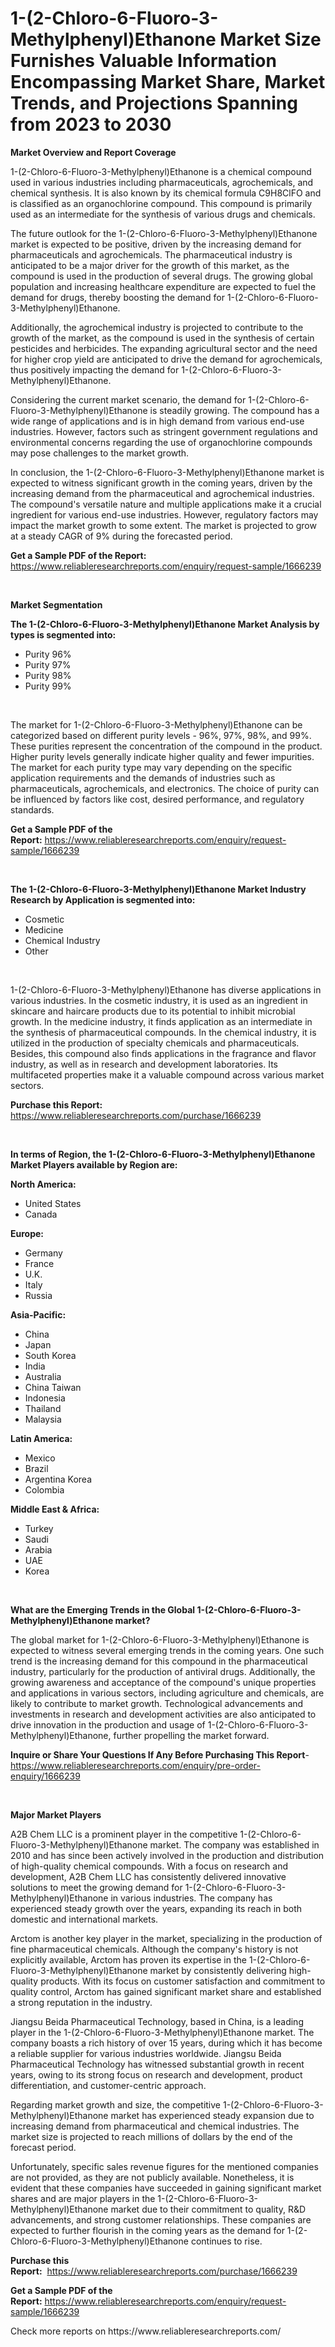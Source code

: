 <p><h1>1-(2-Chloro-6-Fluoro-3-Methylphenyl)Ethanone Market Size Furnishes Valuable Information Encompassing Market Share, Market Trends, and Projections Spanning from 2023 to 2030</h1></p><p><strong>Market Overview and Report Coverage</strong></p>
<p><p>1-(2-Chloro-6-Fluoro-3-Methylphenyl)Ethanone is a chemical compound used in various industries including pharmaceuticals, agrochemicals, and chemical synthesis. It is also known by its chemical formula C9H8ClFO and is classified as an organochlorine compound. This compound is primarily used as an intermediate for the synthesis of various drugs and chemicals.</p><p>The future outlook for the 1-(2-Chloro-6-Fluoro-3-Methylphenyl)Ethanone market is expected to be positive, driven by the increasing demand for pharmaceuticals and agrochemicals. The pharmaceutical industry is anticipated to be a major driver for the growth of this market, as the compound is used in the production of several drugs. The growing global population and increasing healthcare expenditure are expected to fuel the demand for drugs, thereby boosting the demand for 1-(2-Chloro-6-Fluoro-3-Methylphenyl)Ethanone.</p><p>Additionally, the agrochemical industry is projected to contribute to the growth of the market, as the compound is used in the synthesis of certain pesticides and herbicides. The expanding agricultural sector and the need for higher crop yield are anticipated to drive the demand for agrochemicals, thus positively impacting the demand for 1-(2-Chloro-6-Fluoro-3-Methylphenyl)Ethanone.</p><p>Considering the current market scenario, the demand for 1-(2-Chloro-6-Fluoro-3-Methylphenyl)Ethanone is steadily growing. The compound has a wide range of applications and is in high demand from various end-use industries. However, factors such as stringent government regulations and environmental concerns regarding the use of organochlorine compounds may pose challenges to the market growth.</p><p>In conclusion, the 1-(2-Chloro-6-Fluoro-3-Methylphenyl)Ethanone market is expected to witness significant growth in the coming years, driven by the increasing demand from the pharmaceutical and agrochemical industries. The compound's versatile nature and multiple applications make it a crucial ingredient for various end-use industries. However, regulatory factors may impact the market growth to some extent. The market is projected to grow at a steady CAGR of 9% during the forecasted period.</p></p>
<p><strong>Get a Sample PDF of the Report:</strong> <a href="https://www.reliableresearchreports.com/enquiry/request-sample/1666239">https://www.reliableresearchreports.com/enquiry/request-sample/1666239</a></p>
<p>&nbsp;</p>
<p><strong>Market Segmentation</strong></p>
<p><strong>The 1-(2-Chloro-6-Fluoro-3-Methylphenyl)Ethanone Market Analysis by types is segmented into:</strong></p>
<p><ul><li>Purity 96%</li><li>Purity 97%</li><li>Purity 98%</li><li>Purity 99%</li></ul></p>
<p>&nbsp;</p>
<p><p>The market for 1-(2-Chloro-6-Fluoro-3-Methylphenyl)Ethanone can be categorized based on different purity levels - 96%, 97%, 98%, and 99%. These purities represent the concentration of the compound in the product. Higher purity levels generally indicate higher quality and fewer impurities. The market for each purity type may vary depending on the specific application requirements and the demands of industries such as pharmaceuticals, agrochemicals, and electronics. The choice of purity can be influenced by factors like cost, desired performance, and regulatory standards.</p></p>
<p><strong>Get a Sample PDF of the Report:</strong>&nbsp;<a href="https://www.reliableresearchreports.com/enquiry/request-sample/1666239">https://www.reliableresearchreports.com/enquiry/request-sample/1666239</a></p>
<p>&nbsp;</p>
<p><strong>The 1-(2-Chloro-6-Fluoro-3-Methylphenyl)Ethanone Market Industry Research by Application is segmented into:</strong></p>
<p><ul><li>Cosmetic</li><li>Medicine</li><li>Chemical Industry</li><li>Other</li></ul></p>
<p>&nbsp;</p>
<p><p>1-(2-Chloro-6-Fluoro-3-Methylphenyl)Ethanone has diverse applications in various industries. In the cosmetic industry, it is used as an ingredient in skincare and haircare products due to its potential to inhibit microbial growth. In the medicine industry, it finds application as an intermediate in the synthesis of pharmaceutical compounds. In the chemical industry, it is utilized in the production of specialty chemicals and pharmaceuticals. Besides, this compound also finds applications in the fragrance and flavor industry, as well as in research and development laboratories. Its multifaceted properties make it a valuable compound across various market sectors.</p></p>
<p><strong>Purchase this Report:</strong>&nbsp; <a href="https://www.reliableresearchreports.com/purchase/1666239">https://www.reliableresearchreports.com/purchase/1666239</a></p>
<p>&nbsp;</p>
<p><strong>In terms of Region, the 1-(2-Chloro-6-Fluoro-3-Methylphenyl)Ethanone Market Players available by Region are:</strong></p>
<p>
    <p> <strong> North America: </strong>
        <ul>
            <li>United States</li>
            <li>Canada</li>
        </ul>
        </p> 
    <p> <strong> Europe: </strong>
        <ul>
            <li>Germany</li>
            <li>France</li>
            <li>U.K.</li>
            <li>Italy</li>
            <li>Russia</li>
        </ul>
        </p> 
    <p> <strong> Asia-Pacific: </strong>
        <ul>
            <li>China</li>
            <li>Japan</li>
            <li>South Korea</li>
            <li>India</li>
            <li>Australia</li>
            <li>China Taiwan</li>
            <li>Indonesia</li>
            <li>Thailand</li>
            <li>Malaysia</li>
        </ul>
        </p> 
    <p> <strong> Latin America: </strong>
        <ul>
            <li>Mexico</li>
            <li>Brazil</li>
            <li>Argentina Korea</li>
            <li>Colombia</li>
        </ul>
        </p> 
    <p> <strong> Middle East & Africa: </strong>
        <ul>
            <li>Turkey</li>
            <li>Saudi</li>
            <li>Arabia</li>
            <li>UAE</li>
            <li>Korea</li>
        </ul>
    </p>
    </p>
<p>&nbsp;</p>
<p><strong>What are the Emerging Trends in the Global 1-(2-Chloro-6-Fluoro-3-Methylphenyl)Ethanone market?</strong></p>
<p><p>The global market for 1-(2-Chloro-6-Fluoro-3-Methylphenyl)Ethanone is expected to witness several emerging trends in the coming years. One such trend is the increasing demand for this compound in the pharmaceutical industry, particularly for the production of antiviral drugs. Additionally, the growing awareness and acceptance of the compound's unique properties and applications in various sectors, including agriculture and chemicals, are likely to contribute to market growth. Technological advancements and investments in research and development activities are also anticipated to drive innovation in the production and usage of 1-(2-Chloro-6-Fluoro-3-Methylphenyl)Ethanone, further propelling the market forward.</p></p>
<p><strong>Inquire or Share Your Questions If Any Before Purchasing This Report</strong>- <a href="https://www.reliableresearchreports.com/enquiry/pre-order-enquiry/1666239">https://www.reliableresearchreports.com/enquiry/pre-order-enquiry/1666239</a></p>
<p>&nbsp;</p>
<p><strong>Major Market Players</strong></p>
<p><p>A2B Chem LLC is a prominent player in the competitive 1-(2-Chloro-6-Fluoro-3-Methylphenyl)Ethanone market. The company was established in 2010 and has since been actively involved in the production and distribution of high-quality chemical compounds. With a focus on research and development, A2B Chem LLC has consistently delivered innovative solutions to meet the growing demand for 1-(2-Chloro-6-Fluoro-3-Methylphenyl)Ethanone in various industries. The company has experienced steady growth over the years, expanding its reach in both domestic and international markets.</p><p>Arctom is another key player in the market, specializing in the production of fine pharmaceutical chemicals. Although the company's history is not explicitly available, Arctom has proven its expertise in the 1-(2-Chloro-6-Fluoro-3-Methylphenyl)Ethanone market by consistently delivering high-quality products. With its focus on customer satisfaction and commitment to quality control, Arctom has gained significant market share and established a strong reputation in the industry.</p><p>Jiangsu Beida Pharmaceutical Technology, based in China, is a leading player in the 1-(2-Chloro-6-Fluoro-3-Methylphenyl)Ethanone market. The company boasts a rich history of over 15 years, during which it has become a reliable supplier for various industries worldwide. Jiangsu Beida Pharmaceutical Technology has witnessed substantial growth in recent years, owing to its strong focus on research and development, product differentiation, and customer-centric approach.</p><p>Regarding market growth and size, the competitive 1-(2-Chloro-6-Fluoro-3-Methylphenyl)Ethanone market has experienced steady expansion due to increasing demand from pharmaceutical and chemical industries. The market size is projected to reach millions of dollars by the end of the forecast period.</p><p>Unfortunately, specific sales revenue figures for the mentioned companies are not provided, as they are not publicly available. Nonetheless, it is evident that these companies have succeeded in gaining significant market shares and are major players in the 1-(2-Chloro-6-Fluoro-3-Methylphenyl)Ethanone market due to their commitment to quality, R&D advancements, and strong customer relationships. These companies are expected to further flourish in the coming years as the demand for 1-(2-Chloro-6-Fluoro-3-Methylphenyl)Ethanone continues to rise.</p></p>
<p><strong>Purchase this Report:</strong>&nbsp;&nbsp;<a href="https://www.reliableresearchreports.com/purchase/1666239">https://www.reliableresearchreports.com/purchase/1666239</a></p>
<p></p>
<p><strong>Get a Sample PDF of the Report:</strong>&nbsp;<a href="https://www.reliableresearchreports.com/enquiry/request-sample/1666239">https://www.reliableresearchreports.com/enquiry/request-sample/1666239</a></p>
<p>Check more reports on https://www.reliableresearchreports.com/</p>